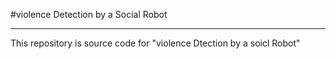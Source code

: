 #violence Detection by a Social Robot

---

This repository is source code for "violence Dtection by a soicl Robot"
